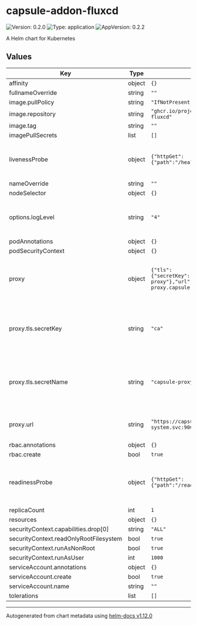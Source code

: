 # capsule-addon-fluxcd

![Version: 0.2.0](https://img.shields.io/badge/Version-0.2.0-informational?style=flat-square) ![Type: application](https://img.shields.io/badge/Type-application-informational?style=flat-square) ![AppVersion: 0.2.2](https://img.shields.io/badge/AppVersion-0.2.2-informational?style=flat-square)

A Helm chart for Kubernetes

## Values

| Key | Type | Default | Description |
|-----|------|---------|-------------|
| affinity | object | `{}` |  |
| fullnameOverride | string | `""` |  |
| image.pullPolicy | string | `"IfNotPresent"` |  |
| image.repository | string | `"ghcr.io/projectcapsule/capsule-addon-fluxcd"` |  |
| image.tag | string | `""` |  |
| imagePullSecrets | list | `[]` |  |
| livenessProbe | object | `{"httpGet":{"path":"/healthz","port":10080}}` | Configure the liveness probe using Deployment probe spec |
| nameOverride | string | `""` |  |
| nodeSelector | object | `{}` |  |
| options.logLevel | string | `"4"` | Set the log verbosity of the capsule with a value from 1 to 10 |
| podAnnotations | object | `{}` |  |
| podSecurityContext | object | `{}` |  |
| proxy | object | `{"tls":{"secretKey":"ca","secretName":"capsule-proxy"},"url":"https://capsule-proxy.capsule-system.svc:9001"}` | - Configure deployments settings related to the Capsule proxy |
| proxy.tls.secretKey | string | `"ca"` | - Set the Secret key that contains the CA certificate of the proxy |
| proxy.tls.secretName | string | `"capsule-proxy"` | - Set the Secret name that contains the CA certificate of the proxy |
| proxy.url | string | `"https://capsule-proxy.capsule-system.svc:9001"` | - Set the Capsule proxy Service URL |
| rbac.annotations | object | `{}` |  |
| rbac.create | bool | `true` |  |
| readinessProbe | object | `{"httpGet":{"path":"/readyz","port":10080}}` | Configure the readiness probe using Deployment probe spec |
| replicaCount | int | `1` |  |
| resources | object | `{}` |  |
| securityContext.capabilities.drop[0] | string | `"ALL"` |  |
| securityContext.readOnlyRootFilesystem | bool | `true` |  |
| securityContext.runAsNonRoot | bool | `true` |  |
| securityContext.runAsUser | int | `1000` |  |
| serviceAccount.annotations | object | `{}` |  |
| serviceAccount.create | bool | `true` |  |
| serviceAccount.name | string | `""` |  |
| tolerations | list | `[]` |  |

----------------------------------------------
Autogenerated from chart metadata using [helm-docs v1.12.0](https://github.com/norwoodj/helm-docs/releases/v1.12.0)
